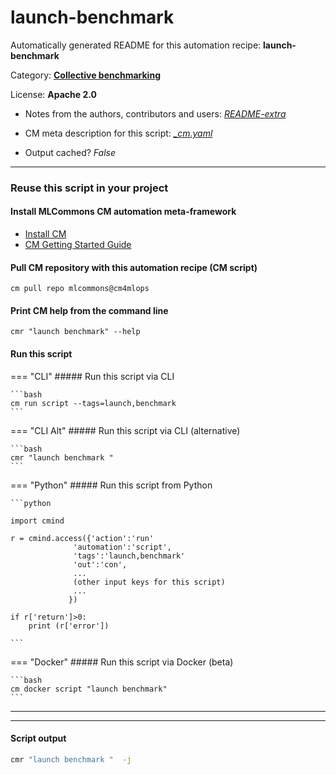 # launch-benchmark
Automatically generated README for this automation recipe: **launch-benchmark**

Category: **[Collective benchmarking](..)**

License: **Apache 2.0**

* Notes from the authors, contributors and users: [*README-extra*](https://github.com/mlcommons/cm4mlops/tree/main/script/launch-benchmark/README-extra.md)

* CM meta description for this script: *[_cm.yaml](https://github.com/mlcommons/cm4mlops/tree/main/script/launch-benchmark/_cm.yaml)*
* Output cached? *False*

---
### Reuse this script in your project

#### Install MLCommons CM automation meta-framework

* [Install CM](https://docs.mlcommons.org/ck/install)
* [CM Getting Started Guide](https://docs.mlcommons.org/ck/getting-started/)

#### Pull CM repository with this automation recipe (CM script)

```cm pull repo mlcommons@cm4mlops```

#### Print CM help from the command line

````cmr "launch benchmark" --help````

#### Run this script

=== "CLI"
    ##### Run this script via CLI

    ```bash
    cm run script --tags=launch,benchmark 
    ```
=== "CLI Alt"
    ##### Run this script via CLI (alternative)


    ```bash
    cmr "launch benchmark " 
    ```

=== "Python"
    ##### Run this script from Python


    ```python

    import cmind

    r = cmind.access({'action':'run'
                  'automation':'script',
                  'tags':'launch,benchmark'
                  'out':'con',
                  ...
                  (other input keys for this script)
                  ...
                 })

    if r['return']>0:
        print (r['error'])

    ```


=== "Docker"
    ##### Run this script via Docker (beta)

    ```bash
    cm docker script "launch benchmark" 
    ```
___


___
#### Script output
```bash
cmr "launch benchmark "  -j
```